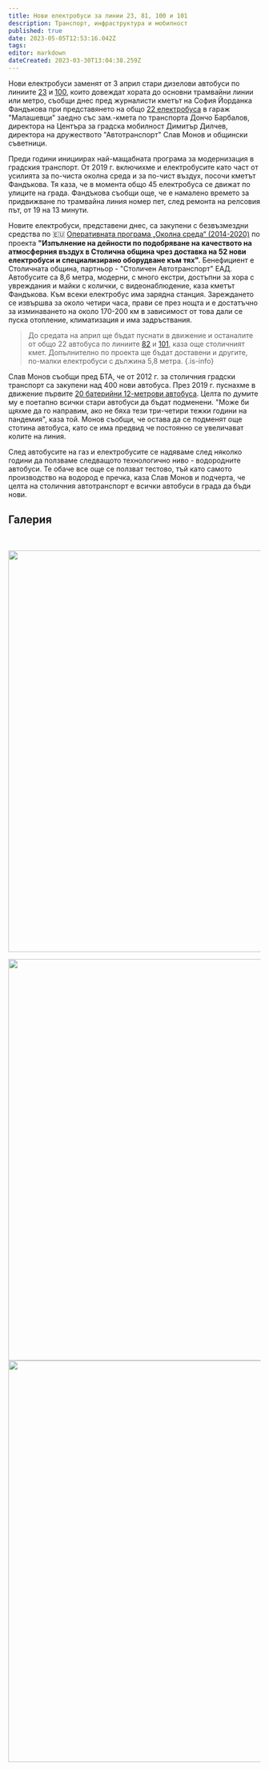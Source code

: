 ```yaml
---
title: Нови електробуси за линии 23, 81, 100 и 101
description: Транспорт, инфраструктура и мобилност
published: true
date: 2023-05-05T12:53:16.042Z
tags: 
editor: markdown
dateCreated: 2023-03-30T13:04:38.259Z
---
```


Нови електробуси заменят от 3 април стари дизелови автобуси по линиите [23](/bg/public-transport/bus-routes-1968-sega/23) и [100](/bg/public-transport/bus-routes-1968-sega/100), които довеждат хората до основни трамвайни линии или метро, съобщи днес пред журналисти кметът на София Йорданка Фандъкова при представянето на общо [22 електробуса](/bg/public-transport/fleet-list/2022-Higer-KLQ6832GEV) в гараж "Малашевци" заедно със зам.-кмета по транспорта Дончо Барбалов, директора на Центъра за градска мобилност Димитър Дилчев, директора на дружеството "Автотранспорт" Слав Монов и общински съветници.

Преди години инициирах най-мащабната програма за модернизация в градския транспорт. От 2019 г. включихме и електробусите като част от усилията за по-чиста околна среда и за по-чист въздух, посочи кметът Фандъкова. Тя каза, че в момента общо 45 електробуса се движат по улиците на града.  Фандъкова съобщи още, че е намалено времето за придвижване по трамвайна линия номер пет, след ремонта на релсовия път, от 19 на 13 минути.

Новите електробуси, представени днес, са закупени с безвъзмездни средства по :eu: [ Оперативната програма „Околна среда“ (2014-2020)](/bg/economics-and-society/operational-programs) по проекта **"Изпълнение на дейности по подобряване на качеството на атмосферния въздух в Столична община чрез доставка на 52 нови електробуси и специализирано оборудване към тях".** Бенефициент е Столичната община, партньор - "Столичен Автотранспорт" ЕАД. Автобусите са 8,6 метра, модерни, с много екстри, достъпни за хора с увреждания и майки с колички, с видеонаблюдение, каза кметът Фандъкова. Към всеки електробус има зарядна станция. Зареждането се извършва за около четири часа, прави се през нощта и е достатъчно за изминаването на около 170-200 км в зависимост от това дали се пуска отопление, климатизация и има задръствания. 

> До средата на април ще бъдат пуснати в движение и останалите от общо 22 автобуса по линиите [82](/bg/public-transport/bus-routes-1968-sega/82) и [101](/bg/public-transport/bus-routes-1968-sega/101), каза още столичният кмет. Допълнително по проекта ще бъдат доставени и другите, по-малки електробуси с дължина 5,8 метра.
{.is-info}


Слав Монов съобщи пред БТА, че от 2012 г. за столичния градски транспорт са закупени над 400 нови автобуса. През 2019 г. пуснахме в движение първите [20 батерийни 12-метрови автобуса](/bg/public-transport/fleet-list/2018-Yutong-E12LF). Целта по думите му е поетапно всички стари автобуси да бъдат подменени. "Може би щяхме да го направим, ако не бяха тези три-четири тежки години на пандемия", каза той. Монов съобщи, че остава да се подменят още стотина автобуса, като се има предвид че постоянно се увеличават колите на линия.

След автобусите на газ и електробусите се надяваме след няколко години да ползваме следващото технологично ниво - водородните автобуси. Те обаче все още се ползват тестово, тъй като самото производство на водород е пречка, каза Слав Монов и подчерта, че целта на столичния автотранспорт е всички автобуси в града да бъди нови.

## Галерия
<br><center>
<img src="https://lh3.googleusercontent.com/tHs9Dtr0pBE12l9DY3_flDWbxf1PEOTwl2kla20lxr6CRHEdJSte-fJzNxtCosUHPFk=w2400" width="800px">

<img src="https://lh5.googleusercontent.com/-VsWYne1_biLN27A26oaJRpicAKCV9gpk76kF92sZc23YC6J2mN-iafjnG3EDQDDdfw=w2400" width="800px">

<img src="https://lh3.googleusercontent.com/heVxdjBtRxX3P0N7iZwl-7PY1HkZKGS2ZWoUAuvM7CxG2H09uj3YbAqTZkS5Z2ZuR0Q=w2400" width="800px">
